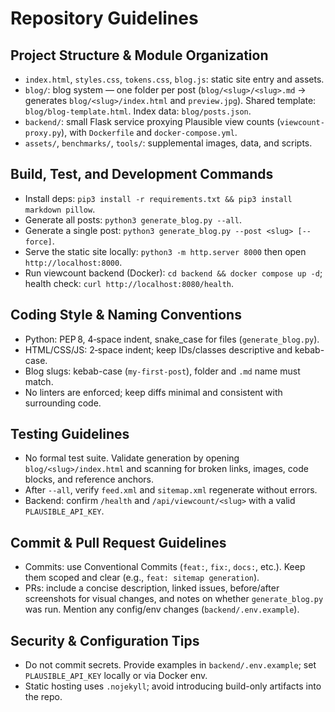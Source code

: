 # Repository Guidelines

## Project Structure & Module Organization
- `index.html`, `styles.css`, `tokens.css`, `blog.js`: static site entry and assets.
- `blog/`: blog system — one folder per post (`blog/<slug>/<slug>.md` → generates `blog/<slug>/index.html` and `preview.jpg`). Shared template: `blog/blog-template.html`. Index data: `blog/posts.json`.
- `backend/`: small Flask service proxying Plausible view counts (`viewcount-proxy.py`), with `Dockerfile` and `docker-compose.yml`.
- `assets/`, `benchmarks/`, `tools/`: supplemental images, data, and scripts.

## Build, Test, and Development Commands
- Install deps: `pip3 install -r requirements.txt && pip3 install markdown pillow`.
- Generate all posts: `python3 generate_blog.py --all`.
- Generate a single post: `python3 generate_blog.py --post <slug> [--force]`.
- Serve the static site locally: `python3 -m http.server 8000` then open `http://localhost:8000`.
- Run viewcount backend (Docker): `cd backend && docker compose up -d`; health check: `curl http://localhost:8080/health`.

## Coding Style & Naming Conventions
- Python: PEP 8, 4‑space indent, snake_case for files (`generate_blog.py`).
- HTML/CSS/JS: 2‑space indent; keep IDs/classes descriptive and kebab-case.
- Blog slugs: kebab-case (`my-first-post`), folder and `.md` name must match.
- No linters are enforced; keep diffs minimal and consistent with surrounding code.

## Testing Guidelines
- No formal test suite. Validate generation by opening `blog/<slug>/index.html` and scanning for broken links, images, code blocks, and reference anchors.
- After `--all`, verify `feed.xml` and `sitemap.xml` regenerate without errors.
- Backend: confirm `/health` and `/api/viewcount/<slug>` with a valid `PLAUSIBLE_API_KEY`.

## Commit & Pull Request Guidelines
- Commits: use Conventional Commits (`feat:`, `fix:`, `docs:`, etc.). Keep them scoped and clear (e.g., `feat: sitemap generation`).
- PRs: include a concise description, linked issues, before/after screenshots for visual changes, and notes on whether `generate_blog.py` was run. Mention any config/env changes (`backend/.env.example`).

## Security & Configuration Tips
- Do not commit secrets. Provide examples in `backend/.env.example`; set `PLAUSIBLE_API_KEY` locally or via Docker env.
- Static hosting uses `.nojekyll`; avoid introducing build-only artifacts into the repo.

